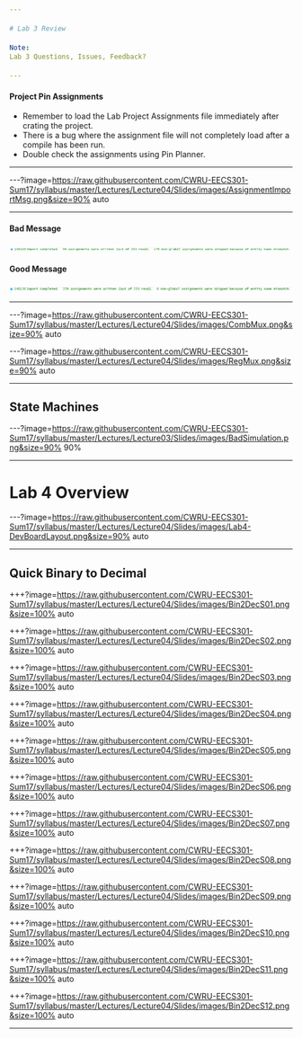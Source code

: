 ```yaml
---

# Lab 3 Review

Note:
Lab 3 Questions, Issues, Feedback?

---
```


#### Project Pin Assignments 

* Remember to load the Lab Project Assignments file immediately after crating the project.
* There is a bug where the assignment file will not completely load after a compile has been run.
* Double check the assignments using Pin Planner.

---

---?image=https://raw.githubusercontent.com/CWRU-EECS301-Sum17/syllabus/master/Lectures/Lecture04/Slides/images/AssignmentImportMsg.png&size=90% auto

---

#### Bad Message

![Bad Message](https://raw.githubusercontent.com/CWRU-EECS301-Sum17/syllabus/master/Lectures/Lecture04/Slides/images/PostCompileImportMsg.png)

#### Good Message

![Good Message](https://raw.githubusercontent.com/CWRU-EECS301-Sum17/syllabus/master/Lectures/Lecture04/Slides/images/PreCompileImportMsg.png)

---



---?image=https://raw.githubusercontent.com/CWRU-EECS301-Sum17/syllabus/master/Lectures/Lecture04/Slides/images/CombMux.png&size=90% auto

---?image=https://raw.githubusercontent.com/CWRU-EECS301-Sum17/syllabus/master/Lectures/Lecture04/Slides/images/RegMux.png&size=90% auto

---

## State Machines



---?image=https://raw.githubusercontent.com/CWRU-EECS301-Sum17/syllabus/master/Lectures/Lecture03/Slides/images/BadSimulation.png&size=90% 90%



---

# Lab 4 Overview

---?image=https://raw.githubusercontent.com/CWRU-EECS301-Sum17/syllabus/master/Lectures/Lecture04/Slides/images/Lab4-DevBoardLayout.png&size=90% auto

---

## Quick Binary to Decimal

+++?image=https://raw.githubusercontent.com/CWRU-EECS301-Sum17/syllabus/master/Lectures/Lecture04/Slides/images/Bin2DecS01.png&size=100% auto
<!-- .slide: data-background-transition="none" -->
+++?image=https://raw.githubusercontent.com/CWRU-EECS301-Sum17/syllabus/master/Lectures/Lecture04/Slides/images/Bin2DecS02.png&size=100% auto
<!-- .slide: data-background-transition="none" -->
+++?image=https://raw.githubusercontent.com/CWRU-EECS301-Sum17/syllabus/master/Lectures/Lecture04/Slides/images/Bin2DecS03.png&size=100% auto
<!-- .slide: data-background-transition="none" -->
+++?image=https://raw.githubusercontent.com/CWRU-EECS301-Sum17/syllabus/master/Lectures/Lecture04/Slides/images/Bin2DecS04.png&size=100% auto
<!-- .slide: data-background-transition="none" -->
+++?image=https://raw.githubusercontent.com/CWRU-EECS301-Sum17/syllabus/master/Lectures/Lecture04/Slides/images/Bin2DecS05.png&size=100% auto
<!-- .slide: data-background-transition="none" -->
+++?image=https://raw.githubusercontent.com/CWRU-EECS301-Sum17/syllabus/master/Lectures/Lecture04/Slides/images/Bin2DecS06.png&size=100% auto
<!-- .slide: data-background-transition="none" -->
+++?image=https://raw.githubusercontent.com/CWRU-EECS301-Sum17/syllabus/master/Lectures/Lecture04/Slides/images/Bin2DecS07.png&size=100% auto
<!-- .slide: data-background-transition="none" -->
+++?image=https://raw.githubusercontent.com/CWRU-EECS301-Sum17/syllabus/master/Lectures/Lecture04/Slides/images/Bin2DecS08.png&size=100% auto
<!-- .slide: data-background-transition="none" -->
+++?image=https://raw.githubusercontent.com/CWRU-EECS301-Sum17/syllabus/master/Lectures/Lecture04/Slides/images/Bin2DecS09.png&size=100% auto
<!-- .slide: data-background-transition="none" -->
+++?image=https://raw.githubusercontent.com/CWRU-EECS301-Sum17/syllabus/master/Lectures/Lecture04/Slides/images/Bin2DecS10.png&size=100% auto
<!-- .slide: data-background-transition="none" -->
+++?image=https://raw.githubusercontent.com/CWRU-EECS301-Sum17/syllabus/master/Lectures/Lecture04/Slides/images/Bin2DecS11.png&size=100% auto
<!-- .slide: data-background-transition="none" -->
+++?image=https://raw.githubusercontent.com/CWRU-EECS301-Sum17/syllabus/master/Lectures/Lecture04/Slides/images/Bin2DecS12.png&size=100% auto
<!-- .slide: data-background-transition="none" -->

---
